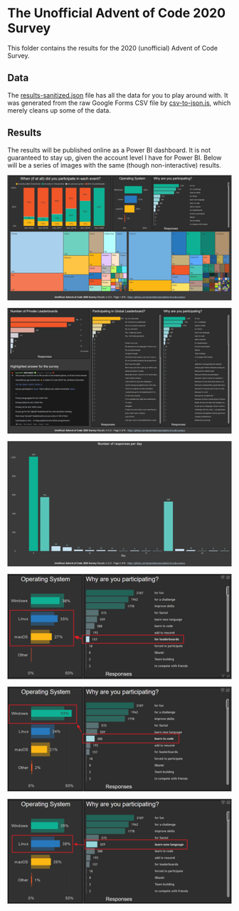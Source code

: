 # The Unofficial Advent of Code 2020 Survey

This folder contains the results for the 2020 (unofficial) Advent of Code Survey.

## Data

The [results-sanitized.json](results-sanitized.json) file has all the data for you to play around with.
It was generated from the raw Google Forms CSV file by [csv-to-json.js](csv-to-json.js), which merely cleans up some of the data.

## Results

The results will be published online as a Power BI dashboard.
It is not guaranteed to stay up, given the account level I have for Power BI.
Below will be a series of images with the same (though non-interactive) results.

![Dashboard](dashboard-01.png)

![Dashboard](dashboard-02.png)

![Dashboard](dashboard-03.png)

![Dashboard](dashboard-04.png)

![Dashboard](dashboard-05.png)

![Dashboard](dashboard-06.png)

